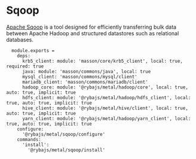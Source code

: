 
# Sqoop

[Apache Sqoop](http://sqoop.apache.org/) is a tool designed for efficiently transferring bulk data between
Apache Hadoop and structured datastores such as relational databases.

      module.exports =
        deps:
          krb5_client: module: 'masson/core/krb5_client', local: true, required: true
          java: module: 'masson/commons/java', local: true
          mysql_client: 'masson/commons/mysql/client'
          mariadb_client: 'masson/commons/mariadb/client'
          hadoop_core: module: '@rybajs/metal/hadoop/core', local: true, auto: true, implicit: true
          hdfs_client: module: '@rybajs/metal/hadoop/hdfs_client', local: true, auto: true, implicit: true
          hive_client: module: '@rybajs/metal/hive/client', local: true, auto: true, implicit: true
          yarn_client: module: '@rybajs/metal/hadoop/yarn_client', local: true, auto: true, implicit: true
        configure:
          '@rybajs/metal/sqoop/configure'
        commands:
          'install':
            '@rybajs/metal/sqoop/install'
